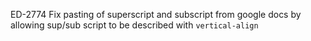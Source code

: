 ED-2774 Fix pasting of superscript and subscript from google docs by allowing sup/sub script to be described with `vertical-align`
